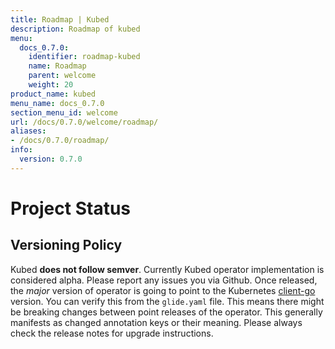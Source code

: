 ```yaml
---
title: Roadmap | Kubed
description: Roadmap of kubed
menu:
  docs_0.7.0:
    identifier: roadmap-kubed
    name: Roadmap
    parent: welcome
    weight: 20
product_name: kubed
menu_name: docs_0.7.0
section_menu_id: welcome
url: /docs/0.7.0/welcome/roadmap/
aliases:
- /docs/0.7.0/roadmap/
info:
  version: 0.7.0
---
```


# Project Status

## Versioning Policy
Kubed __does not follow semver__. Currently Kubed operator implementation is considered alpha. Please report any issues you via Github. Once released, the _major_ version of operator is going to point to the Kubernetes [client-go](https://github.com/kubernetes/client-go#branches-and-tags) version. You can verify this from the `glide.yaml` file. This means there might be breaking changes between point releases of the operator. This generally manifests as changed annotation keys or their meaning. Please always check the release notes for upgrade instructions.
